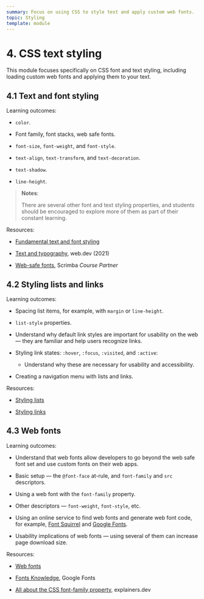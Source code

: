 ```yaml
---
summary: Focus on using CSS to style text and apply custom web fonts.
topic: Styling
template: module
---
```


# 4. CSS text styling

This module focuses specifically on CSS font and text styling, including loading custom web fonts and applying them to your text.

## 4.1 Text and font styling

Learning outcomes:

- `color`.

- Font family, font stacks, web safe fonts.

- `font-size`, `font-weight`, and `font-style`.

- `text-align`, `text-transform`, and `text-decoration`.

- `text-shadow`.

- `line-height`.

> **Notes**:
>
> There are several other font and text styling properties, and students should be encouraged to explore more of them as part of their constant learning.

Resources:

- [Fundamental text and font styling](https://developer.mozilla.org/docs/Learn/CSS/Styling_text/Fundamentals)

- [Text and typography](https://web.dev/learn/css/typography/), web.dev (2021)

- [Web-safe fonts](https://v2.scrimba.com/the-frontend-developer-career-path-c0j/~02b?via=mdn), Scrimba _Course Partner_

<scrim-inline url="https://v2.scrimba.com/the-frontend-developer-career-path-c0j/~02b" scrimtitle="Font Basics"></scrim-inline>

## 4.2 Styling lists and links

Learning outcomes:

- Spacing list items, for example, with `margin` or `line-height`.

- `list-style` properties.

- Understand why default link styles are important for usability on the web — they are familiar and help users recognize links.

- Styling link states: `:hover`, `:focus`, `:visited`, and `:active`:

  - Understand why these are necessary for usability and accessibility.

- Creating a navigation menu with lists and links.

Resources:

- [Styling lists](https://developer.mozilla.org/docs/Learn/CSS/Styling_text/Styling_lists)

- [Styling links](https://developer.mozilla.org/docs/Learn/CSS/Styling_text/Styling_links)

## 4.3 Web fonts

Learning outcomes:

- Understand that web fonts allow developers to go beyond the web safe font set and use custom fonts on their web apps.

- Basic setup — the `@font-face` at-rule, and `font-family` and `src` descriptors.

- Using a web font with the `font-family` property.

- Other descriptors — `font-weight`, `font-style`, etc.

- Using an online service to find web fonts and generate web font code, for example, [Font Squirrel](https://www.fontsquirrel.com) and [Google Fonts](https://fonts.google.com/).

- Usability implications of web fonts — using several of them can increase page download size.

Resources:

- [Web fonts](https://developer.mozilla.org/docs/Learn/CSS/Styling_text/Web_fonts)

- [Fonts Knowledge](https://fonts.google.com/knowledge), Google Fonts

- [All about the CSS font-family property](https://explainers.dev/font-family/), explainers.dev
